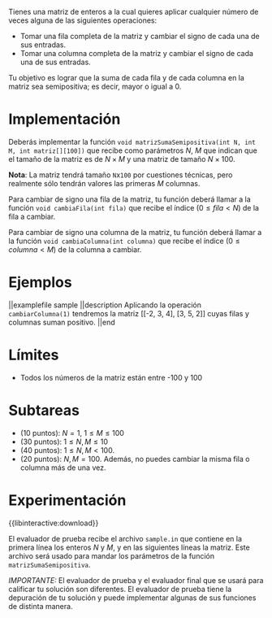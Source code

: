 Tienes una matriz de enteros a la cual quieres aplicar cualquier número de veces alguna de las siguientes operaciones:

- Tomar una fila completa de la matriz y cambiar el signo de cada una de sus entradas.
- Tomar una columna completa de la matriz y cambiar el signo de cada una de sus entradas.

Tu objetivo es lograr que la suma de cada fila y de cada columna en la matriz sea semipositiva; es decir, mayor o igual a 0.

# Implementación

Deberás implementar la función `void matrizSumaSemipositiva(int N, int M, int matriz[][100])` que recibe como parámetros $N$, $M$ que indican que el tamaño de la matriz es de $N \times M$ y una matriz de tamaño $N \times 100$.

**Nota**: La matriz tendrá tamaño `N`x`100` por cuestiones técnicas, pero realmente sólo tendrán valores las primeras $M$ columnas.

Para cambiar de signo una fila de la matriz, tu función deberá llamar a la función `void cambiaFila(int fila)` que recibe el índice $(0 \leq fila < N)$ de la fila a cambiar.

Para cambiar de signo una columna de la matriz, tu función deberá llamar a la función `void cambiaColumna(int columna)` que recibe el índice $(0 \leq columna < M)$ de la columna a cambiar.

# Ejemplos

||examplefile
sample
||description
Aplicando la operación `cambiarColumna(1)` tendremos la matriz [[-2, 3, 4], [3, 5, 2]] cuyas filas y columnas suman positivo.
||end

# Límites

- Todos los números de la matriz están entre -100 y 100

# Subtareas

- (10 puntos): $N = 1$, $1 \leq M \leq 100$
- (30 puntos): $1 \leq N, M \leq 10$
- (40 puntos): $1 \leq N, M < 100$.
- (20 puntos): $N, M = 100$. Además, no puedes cambiar la misma fila o columna más de una vez.

# Experimentación

{{libinteractive:download}}

El evaluador de prueba recibe el archivo `sample.in` que contiene en la primera línea los enteros $N$ y $M$, y en las siguientes líneas la matriz. Este archivo será usado para mandar los parámetros de la función `matrizSumaSemipositiva`.

_IMPORTANTE:_ El evaluador de prueba y el evaluador final que se usará para calificar tu solución son diferentes. El evaluador de prueba tiene la depuración de tu solución y puede implementar algunas de sus funciones de distinta manera.
